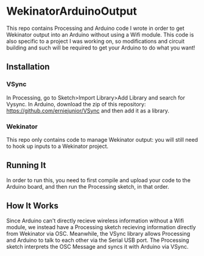 # WekinatorArduinoOutput
This repo contains Processing and Arduino code I wrote in order to get Wekinator output into an Arduino without using a Wifi module. This code is also specific to a project I was working on, so modifications and circuit building and such will be required to get your Arduino to do what you want!

## Installation

### VSync
In Processing, go to Sketch>Import Library>Add Library and search for Vysync.
In Arduino, download the zip of this repository: https://github.com/erniejunior/VSync and then add it as a library.

### Wekinator
This repo only contains code to manage Wekinator output: you will still need to hook up inputs to a Wekinator project.

## Running It
In order to run this, you need to first compile and upload your code to the Arduino board, and then run the Processing sketch, in that order.


## How It Works
Since Arduino can't directly recieve wireless information without a Wifi module, we instead have a Processing sketch recieving information directly from Wekinator via OSC. Meanwhile, the VSync library allows Processing and Arduino to talk to each other via the Serial USB port. The Processing sketch interprets the OSC Message and syncs it with Arduino via VSync.

